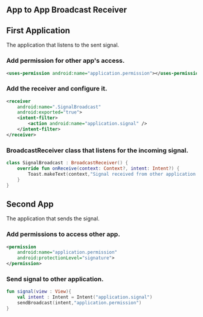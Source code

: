 ## App to App Broadcast Receiver
## First Application
The application that listens to the sent signal. 
### Add permission for other app's access.
```xml
<uses-permission android:name="application.permission"></uses-permission>
```
### Add the receiver and configure it.
```xml
<receiver
    android:name=".SignalBroadcast"
    android:exported="true">
    <intent-filter>
        <action android:name="application.signal" />
    </intent-filter>
</receiver>
```
### BroadcastReceiver class that listens for the incoming signal.
```kotlin
class SignalBroadcast : BroadcastReceiver() {
    override fun onReceive(context: Context?, intent: Intent?) {
        Toast.makeText(context,"Signal received from other application!",Toast.LENGTH_LONG).show()
    }
}
```
## Second App
The application that sends the signal.
### Add permissions to access other app.
```xml
<permission
    android:name="application.permission"
    android:protectionLevel="signature">
</permission>
```
### Send signal to other application.
```kotlin
fun signal(view : View){
    val intent : Intent = Intent("application.signal")
    sendBroadcast(intent,"application.permission")
}
```


